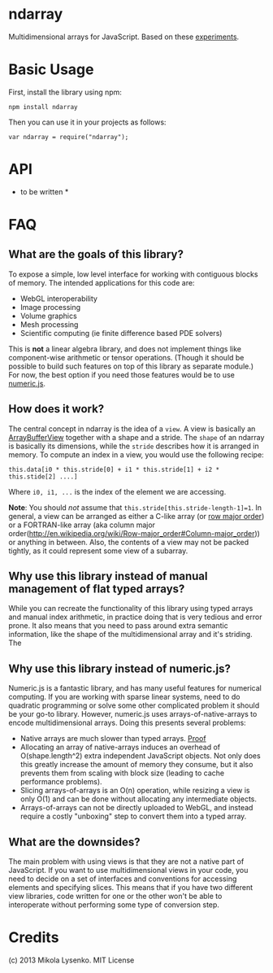 ndarray
=======
Multidimensional arrays for JavaScript.  Based on these [experiments](https://github.com/mikolalysenko/ndarray-experiments).


Basic Usage
===========
First, install the library using npm:

    npm install ndarray

Then you can use it in your projects as follows:

    var ndarray = require("ndarray");
    

API
===
* to be written *

FAQ
===

## What are the goals of this library?

To expose a simple, low level interface for working with contiguous blocks of memory.  The intended applications for this code are:

* WebGL interoperability
* Image processing
* Volume graphics
* Mesh processing
* Scientific computing (ie finite difference based PDE solvers)

This is **not** a linear algebra library, and does not implement things like component-wise arithmetic or tensor operations.  (Though it should be possible to build such features on top of this library as separate module.)  For now, the best option if you need those features would be to use [numeric.js](http://www.numericjs.com/).

## How does it work?

The central concept in ndarray is the idea of a `view`.  A view is basically an [ArrayBufferView](https://developer.mozilla.org/en-US/docs/JavaScript/Typed_arrays/ArrayBufferView) together with a shape and a stride.  The `shape` of an ndarray is basically its dimensions, while the `stride` describes how it is arranged in memory.  To compute an index in a view, you would use the following recipe:

    this.data[i0 * this.stride[0] + i1 * this.stride[1] + i2 * this.stide[2] ....]

Where `i0, i1, ...` is the index of the element we are accessing.

**Note**: You should *not* assume that `this.stride[this.stride-length-1]=1`.  In general, a view can be arranged as either a C-like array (or [row major order](http://en.wikipedia.org/wiki/Row-major_order)) or a FORTRAN-like array (aka column major order(http://en.wikipedia.org/wiki/Row-major_order#Column-major_order)) or anything in between.  Also, the contents of a view may not be packed tightly, as it could represent some view of a subarray.

## Why use this library instead of manual management of flat typed arrays?

While you can recreate the functionality of this library using typed arrays and manual index arithmetic, in practice doing that is very tedious and error prone.  It also means that you need to pass around extra semantic information, like the shape of the multidimensional array and it's striding.  The

## Why use this library instead of numeric.js?

Numeric.js is a fantastic library, and has many useful features for numerical computing.  If you are working with sparse linear systems, need to do quadratic programming or solve some other complicated problem it should be your go-to library.  However, numeric.js uses arrays-of-native-arrays to encode multidimensional arrays.  Doing this presents several problems:

* Native arrays are much slower than typed arrays. [Proof](https://github.com/mikolalysenko/ndarray-experiments)
* Allocating an array of native-arrays induces an overhead of O(shape.length^2) extra independent JavaScript objects.  Not only does this greatly increase the amount of memory they consume, but it also prevents them from scaling with block size (leading to cache performance problems).
* Slicing arrays-of-arrays is an O(n) operation, while resizing a view is only O(1) and can be done without allocating any intermediate objects.
* Arrays-of-arrays can not be directly uploaded to WebGL, and instead require a costly "unboxing" step to convert them into a typed array.

## What are the downsides?

The main problem with using views is that they are not a native part of JavaScript.  If you want to use multidimensional views in your code, you need to decide on a set of interfaces and conventions for accessing elements and specifying slices.  This means that if you have two different view libraries, code written for one or the other won't be able to interoperate without performing some type of conversion step.

Credits
=======
(c) 2013 Mikola Lysenko. MIT License